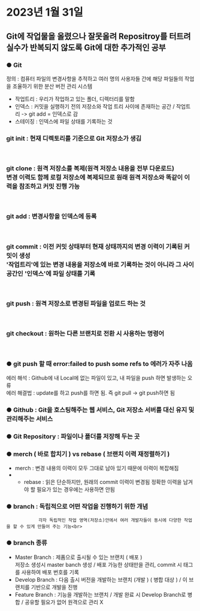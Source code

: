 # 2023년 1월 31일

## Git에 작업물을 올렸으나 잘못올려 Repositroy를 터트려 실수가 반복되지 않도록 Git에 대한 추가적인 공부 <br>

### ● Git
정의 : 컴퓨터 파일의 변경사항을 추적하고 여러 명의 사용자들 간에 해당 파일들의 작업을 조율하기 위한 분산 버전 관리 시스템<br>
- 작업트리 : 우리가 작업하고 있는 폴더, 디렉터리를 말함<br>
- 인덱스 : 커밋을 실행하기 전의 저장소와 작업 트리 사이에 존재하는 공간 / 작업트리 -> git add = 인덱스로 감<br> 
- 스테이징 : 인덱스에 파일 상태를 기록하는 것<br>

<h3>git init : 현재 디렉토리를 기준으로 Git 저장소가 생김</h3><br>
<h3>git clone : 원격 저장소를 복제(원격 저장소 내용을 전부 다운로드)<br>
                변경 이력도 함께 로컬 저장소에 복제되므로 원래 원격 저장소와 똑같이 이력을 참조하고 커밋 진행 가능</h3><br>
<h3>git add : 변경사항을 인덱스에 등록</h3><br>
<h3>git commit : 이전 커밋 상태부터 현재 상태까지의 변경 이력이 기록된 커밋이 생성<br>
                '작업트리'에 있는 변경 내용을 저장소에 바로 기록하는 것이 아니라 그 사이 공간인 '인덱스'에 파일 상태를 기록</h3><br>
<h3>git push : 원격 저장소로 변경된 파일을 업로드 하는 것</h3><br>
<h3>git checkout : 원하는 다른 브랜치로 전환 시 사용하는 명령어</h3><br>

### ● git push 할 때 error:failed to push some refs to 에러가 자주 나옴<br>
에러 해석 : Github에 내 Local에 없는 파일이 있고, 내 파일을 push 하면 발생하는 오류<br>
에러 해결법 : update를 하고 push를 하면 됨. 즉 git pull -> git push하면 됨<br>

### ● Github : Git을 호스팅해주는 웹 서비스, Git 저장소 서버를 대신 유지 및 관리해주는 서비스<br>

### ● Git Repository : 파일이나 폴더를 저장해 두는 곳<br>

### ● merch ( 바로 합치기 ) vs rebase ( 브랜치 이력 재정렬하기 )<br>
- merch : 변경 내용의 이력이 모두 그대로 남아 있기 때문에 이력이 복잡해짐<br>
- - rebase : 읽은 단순하지만, 원래의 commit 이력이 변경됨 정확한 이력을 남겨야 할 필요가 있는 경우에는 사용하면 안됨<br>

### ● branch : 독립적으로 어떤 작업을 진행하기 위한 개념<br>
                각자 독립적인 작업 영역(저장소)안에서 여러 개발자들이 동시에 다양한 작업을 할 수 있게 만들어 주는 기능<br>

### ● branch 종류<br>
- Master Branch : 제품으로 출시될 수 있는 브랜치 ( 배포 )<br>
        저장소 생성시 master banch 생성 / 배포 가능한 상태만을 관리, commit 시 태그를 사용하여 배포 번호를 기록<br>
- Develop Branch : 다음 출시 버전을 개발하는 브랜치 (개발 ) ( 병합 대상 ) / 이 브랜치를 기반으로 개발을 진행<br>
- Feature Branch : 기능을 개발하는 브랜치 / 개발 완료 시 Develop Branch로 병합 / 공유할 필요가 없어 원격으로 관리 X<br>
